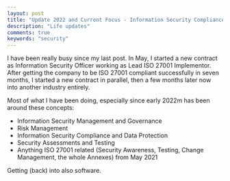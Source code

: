 ```yaml
---
layout: post
title: "Update 2022 and Current Focus - Information Security Compliance"
description: "Life updates"
comments: true
keywords: "security"
---
```


I have been really busy since my last post. In May, I started a new contract as Information Security Officer working as Lead ISO 27001 Implementor.  After getting the company to be ISO 27001 compliant successfully in seven months, I started a new contract in parallel, then a few months later now into another industry entirely.

Most of what I have been doing, especially since early 2022m has been around these concepts:

* Information Security Management and Governance
* Risk Management
* Information Security Compliance and Data Protection
* Security Assessments and Testing
* Anything ISO 27001 related (Security Awareness, Testing, Change Management, the whole Annexes) from May 2021

Getting (back) into also software.
